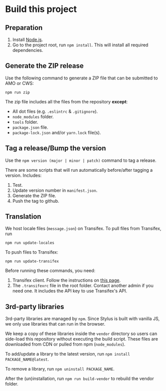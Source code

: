 # Build this project

## Preparation

1. Install [Node.js](https://nodejs.org/en/).
2. Go to the project root, run `npm install`. This will install all required dependencies.

## Generate the ZIP release

Use the following command to generate a ZIP file that can be submitted to AMO or CWS:

```
npm run zip
```

The zip file includes all the files from the repository **except**:

* All dot files (e.g. `.eslintrc` & `.gitignore`).
* `node_modules` folder.
* `tools` folder.
* `package.json` file.
* `package-lock.json` and/or `yarn.lock` file(s).

<!-- FIXME: is this statement still true?
* `vendor/codemirror/lib` files. This path is excluded because it contains a file modified for development purposes only. Instead, the CodeMirror files are copied directly from `node_modules/codemirror/lib`.
-->

## Tag a release/Bump the version

Use the `npm version (major | minor | patch)` command to tag a release.

There are some scripts that will run automatically before/after tagging a version. Includes:

1. Test.
2. Update version number in `manifest.json`.
3. Generate the ZIP file.
4. Push the tag to github.

## Translation

We host locale files (`message.json`) on Transifex. To pull files from Transifex, run

```
npm run update-locales
```

To push files to Transifex:

```
npm run update-transifex
```

Before running these commands, you need:

1. Transifex client. Follow the instructions on [this page](https://docs.transifex.com/client/installing-the-client).
2. The `.transifexrc` file in the root folder. Contact another admin if you need one. It includes the API key to use Transifex's API.

## 3rd-party libraries

3rd-party libraries are managed by `npm`. Since Stylus is built with vanilla JS, we only use libraries that can run in the browser.

We keep a copy of these libraries inside the `vendor` directory so users can side-load this repository without executing the build script. These files are downloaded from CDN or pulled from npm (`node_modules`).

To add/update a library to the latest version, run `npm install PACKAGE_NAME@latest`.

To remove a library, run `npm uninstall PACKAGE_NAME`.

After the (un)installation, run `npm run build-vendor` to rebuild the vendor folder.
